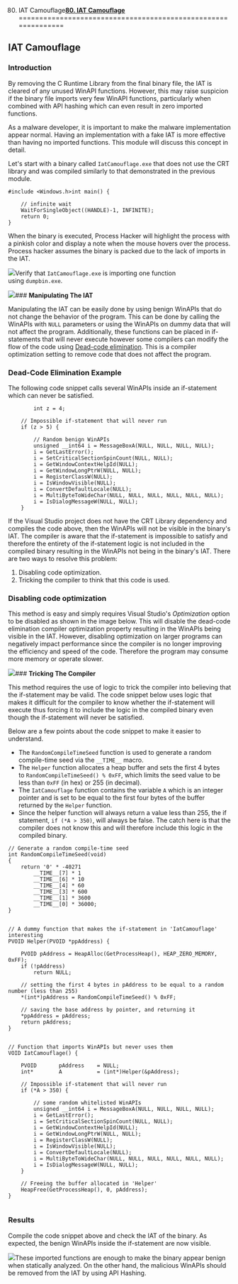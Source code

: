 80. IAT Camouflage[**80. IAT Camouflage**](https://maldevacademy.com/modules/80)
==============================================================

**IAT Camouflage**
------------------

### **Introduction**

By removing the C Runtime Library from the final binary file, the IAT is cleared of any unused WinAPI functions. However, this may raise suspicion if the binary file imports very few WinAPI functions, particularly when combined with API hashing which can even result in zero imported functions.

As a malware developer, it is important to make the malware implementation appear normal. Having an implementation with a fake IAT is more effective than having no imported functions. This module will discuss this concept in detail.

Let's start with a binary called `IatCamouflage.exe` that does not use the CRT library and was compiled similarly to that demonstrated in the previous module.


```
#include <Windows.h>int main() {

  	// infinite wait
	WaitForSingleObject((HANDLE)-1, INFINITE);
	return 0;
}

```
When the binary is executed, Process Hacker will highlight the process with a pinkish color and display a note when the mouse hovers over the process. Process hacker assumes the binary is packed due to the lack of imports in the IAT.

[![](80%20IAT%20Camouflage%20b3a2763284464e8f92ccbb50130694b4/iat-camo-0222202369-4ec0c257-3f73-4563-8611-6a367e668455.png)](80%20IAT%20Camouflage%20b3a2763284464e8f92ccbb50130694b4/iat-camo-0222202369-4ec0c257-3f73-4563-8611-6a367e668455.png)Verify that `IatCamouflage.exe` is importing one function using `dumpbin.exe`.

[![](80%20IAT%20Camouflage%20b3a2763284464e8f92ccbb50130694b4/iat-camo-116296566-e54ef1c8-582f-4114-8f76-7992d4c69358.png)](80%20IAT%20Camouflage%20b3a2763284464e8f92ccbb50130694b4/iat-camo-116296566-e54ef1c8-582f-4114-8f76-7992d4c69358.png)### **Manipulating The IAT**

Manipulating the IAT can be easily done by using benign WinAPIs that do not change the behavior of the program. This can be done by calling the WinAPIs with `NULL` parameters or using the WinAPIs on dummy data that will not affect the program. Additionally, these functions can be placed in if-statements that will never execute however some compilers can modify the flow of the code using [Dead-code elimination](https://en.wikipedia.org/wiki/Dead-code_elimination). This is a compiler optimization setting to remove code that does not affect the program.

### **Dead-Code Elimination Example**

The following code snippet calls several WinAPIs inside an if-statement which can never be satisfied.


```
        int z = 4;

	// Impossible if-statement that will never run
	if (z > 5) {

		// Random benign WinAPIs
		unsigned __int64 i = MessageBoxA(NULL, NULL, NULL, NULL);
		i = GetLastError();
		i = SetCriticalSectionSpinCount(NULL, NULL);
		i = GetWindowContextHelpId(NULL);
		i = GetWindowLongPtrW(NULL, NULL);
		i = RegisterClassW(NULL);
		i = IsWindowVisible(NULL);
		i = ConvertDefaultLocale(NULL);
		i = MultiByteToWideChar(NULL, NULL, NULL, NULL, NULL, NULL);
		i = IsDialogMessageW(NULL, NULL);
	}

```
If the Visual Studio project does not have the CRT Library dependency and compiles the code above, then the WinAPIs will not be visible in the binary's IAT. The compiler is aware that the if-statement is impossible to satisfy and therefore the entirety of the if-statement logic is not included in the compiled binary resulting in the WinAPIs not being in the binary's IAT. There are two ways to resolve this problem:

1. Disabling code optimization.
2. Tricking the compiler to think that this code is used.

### **Disabling code optimization**

This method is easy and simply requires Visual Studio's *Optimization* option to be disabled as shown in the image below. This will disable the dead-code elimination compiler optimization property resulting in the WinAPIs being visible in the IAT. However, disabling optimization on larger programs can negatively impact performance since the compiler is no longer improving the efficiency and speed of the code. Therefore the program may consume more memory or operate slower.




[![](80%20IAT%20Camouflage%20b3a2763284464e8f92ccbb50130694b4/iat-camo-216316282-a383829c-9589-4081-a581-9bedc4f4f3f8.png)](80%20IAT%20Camouflage%20b3a2763284464e8f92ccbb50130694b4/iat-camo-216316282-a383829c-9589-4081-a581-9bedc4f4f3f8.png)### **Tricking The Compiler**

This method requires the use of logic to trick the compiler into believing that the if-statement may be valid. The code snippet below uses logic that makes it difficult for the compiler to know whether the if-statement will execute thus forcing it to include the logic in the compiled binary even though the if-statement will never be satisfied.

Below are a few points about the code snippet to make it easier to understand.

* The `RandomCompileTimeSeed` function is used to generate a random compile-time seed via the `__TIME__` macro.
* The `Helper` function allocates a heap buffer and sets the first 4 bytes to `RandomCompileTimeSeed() % 0xFF`, which limits the seed value to be less than `0xFF` (in hex) or 255 (in decimal).
* The `IatCamouflage` function contains the variable `A` which is an integer pointer and is set to be equal to the first four bytes of the buffer returned by the `Helper` function.
* Since the helper function will always return a value less than 255, the if statement, `if (*A > 350)`, will always be false. The catch here is that the compiler does not know this and will therefore include this logic in the compiled binary.


```
// Generate a random compile-time seed
int RandomCompileTimeSeed(void)
{
	return '0' * -40271
		__TIME__[7] * 1
		__TIME__[6] * 10
		__TIME__[4] * 60
		__TIME__[3] * 600
		__TIME__[1] * 3600
		__TIME__[0] * 36000;
}


// A dummy function that makes the if-statement in 'IatCamouflage' interesting
PVOID Helper(PVOID *ppAddress) {

	PVOID pAddress = HeapAlloc(GetProcessHeap(), HEAP_ZERO_MEMORY, 0xFF);
	if (!pAddress)
		return NULL;

	// setting the first 4 bytes in pAddress to be equal to a random number (less than 255)
	*(int*)pAddress = RandomCompileTimeSeed() % 0xFF;

	// saving the base address by pointer, and returning it
	*ppAddress = pAddress;
	return pAddress;
}


// Function that imports WinAPIs but never uses them
VOID IatCamouflage() {

	PVOID		pAddress	= NULL;
	int*		A		    = (int*)Helper(&pAddress);

	// Impossible if-statement that will never run
	if (*A > 350) {

		// some random whitelisted WinAPIs
		unsigned __int64 i = MessageBoxA(NULL, NULL, NULL, NULL);
		i = GetLastError();
		i = SetCriticalSectionSpinCount(NULL, NULL);
		i = GetWindowContextHelpId(NULL);
		i = GetWindowLongPtrW(NULL, NULL);
		i = RegisterClassW(NULL);
		i = IsWindowVisible(NULL);
		i = ConvertDefaultLocale(NULL);
		i = MultiByteToWideChar(NULL, NULL, NULL, NULL, NULL, NULL);
		i = IsDialogMessageW(NULL, NULL);
	}

	// Freeing the buffer allocated in 'Helper'
	HeapFree(GetProcessHeap(), 0, pAddress);
}


```
### **Results**

Compile the code snippet above and check the IAT of the binary. As expected, the benign WinAPIs inside the if-statement are now visible.

[![](80%20IAT%20Camouflage%20b3a2763284464e8f92ccbb50130694b4/iat-camo-316322305-990ecd45-33a8-45d7-8f93-826ef0d18ad3.png)](80%20IAT%20Camouflage%20b3a2763284464e8f92ccbb50130694b4/iat-camo-316322305-990ecd45-33a8-45d7-8f93-826ef0d18ad3.png)These imported functions are enough to make the binary appear benign when statically analyzed. On the other hand, the malicious WinAPIs should be removed from the IAT by using API Hashing.




